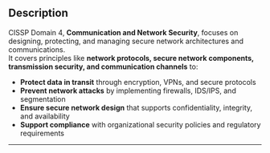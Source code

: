 
## Description  
CISSP Domain 4, **Communication and Network Security**, focuses on designing, protecting, and managing secure network architectures and communications.  
It covers principles like **network protocols, secure network components, transmission security, and communication channels** to:  

- **Protect data in transit** through encryption, VPNs, and secure protocols  
- **Prevent network attacks** by implementing firewalls, IDS/IPS, and segmentation  
- **Ensure secure network design** that supports confidentiality, integrity, and availability  
- **Support compliance** with organizational security policies and regulatory requirements

---
